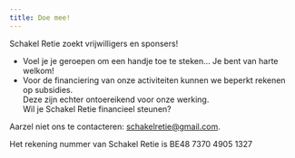 ```yaml
---
title: Doe mee!
---
```

<p style="text-align: left;">

Schakel Retie zoekt vrijwilligers en sponsers!

* Voel je je geroepen om een handje toe te steken… Je bent van harte welkom! 
* Voor de financiering van onze activiteiten kunnen we beperkt rekenen op subsidies. <br>Deze zijn echter ontoereikend voor onze werking. <br>Wil je Schakel Retie financieel steunen? 

Aarzel niet ons te contacteren: schakelretie@gmail.com.

Het rekening nummer van Schakel Retie is BE48 7370 4905 1327

</p>
